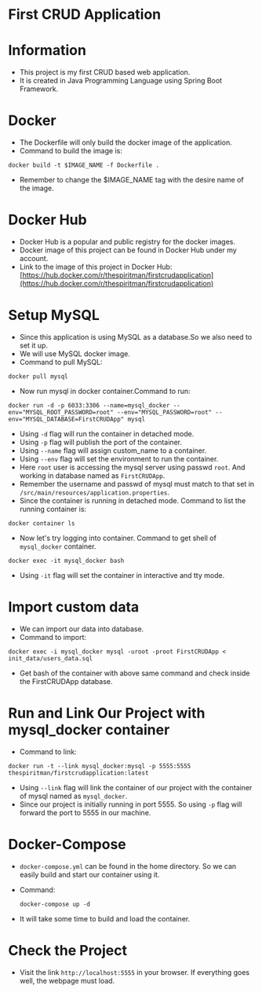 # First CRUD Application

# Information
- This project is my first CRUD based web application. 
- It is created in Java Programming Language using Spring Boot Framework.

# Docker
- The Dockerfile will only build the docker image of the application.
- Command to build the image is:
```
docker build -t $IMAGE_NAME -f Dockerfile .
```
- Remember to change the $IMAGE_NAME tag with the desire name of the image.

# Docker Hub
- Docker Hub is a popular and public registry for the docker images.
- Docker image of this project can be found in Docker Hub under my account.
- Link to the image of this project in Docker Hub:
 [https://hub.docker.com/r/thespiritman/firstcrudapplication](https://hub.docker.com/r/thespiritman/firstcrudapplication)
# Setup MySQL
- Since this application is using MySQL as a database.So we also need to set it up.
- We will use MySQL docker image.
- Command to pull MySQL:
```
docker pull mysql
```
- Now run mysql in docker container.Command to run:
```
docker run -d -p 6033:3306 --name=mysql_docker --env="MYSQL_ROOT_PASSWORD=root" --env="MYSQL_PASSWORD=root" --env="MYSQL_DATABASE=FirstCRUDApp" mysql
```
- Using `-d` flag will run the container in detached mode.
- Using `-p` flag will publish the port of the container.
- Using `--name` flag will assign custom_name to a container.
- Using `--env` flag will set the environment to run the container.
- Here `root` user is accessing the mysql server using passwd `root`. And working in database named as `FirstCRUDApp`.
- Remember the username and passwd of mysql must match to that set in `/src/main/resources/application.properties`.
- Since the container is running in detached mode. Command to list the running container is:
```
docker container ls 
```
- Now let's try logging into container. Command to get shell of `mysql_docker` container.
```
docker exec -it mysql_docker bash
```
- Using `-it` flag will set the container in interactive and tty mode.

# Import custom data
- We can import our data into database.
- Command to import:
```
docker exec -i mysql_docker mysql -uroot -proot FirstCRUDApp < init_data/users_data.sql
```
- Get bash of the container with above same command and check inside the FirstCRUDApp database.

# Run and Link Our Project with mysql_docker container
- Command to link: 
```
docker run -t --link mysql_docker:mysql -p 5555:5555 thespiritman/firstcrudapplication:latest
```
- Using `--link` flag will link the container of our project with the container of mysql named as `mysql_docker`.
- Since our project is initially running in port 5555. So using `-p` flag will forward the port to 5555 in our machine.

# Docker-Compose
- `docker-compose.yml` can be found in the home directory. So we can easily build and start our container using it.

- Command:
    ```
    docker-compose up -d
    ```

- It will take some time to build and load the container.


# Check the Project
- Visit the link `http://localhost:5555` in your browser. If everything goes well, the webpage must load.